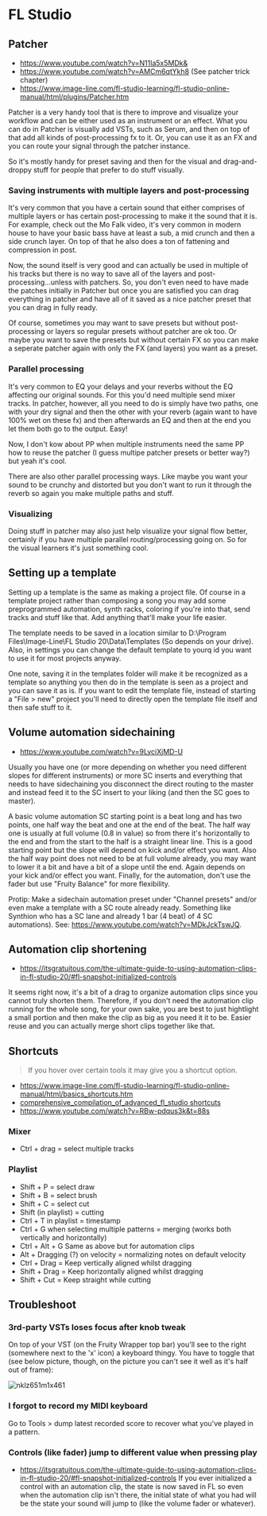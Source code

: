 # FL Studio
## Patcher
- https://www.youtube.com/watch?v=N11la5x5MDk&
- https://www.youtube.com/watch?v=AMCm6qtYkh8 (See patcher trick chapter)
- https://www.image-line.com/fl-studio-learning/fl-studio-online-manual/html/plugins/Patcher.htm

Patcher is a very handy tool that is there to improve and visualize your workflow and can be either used as an instrument or an effect. What you can do in Patcher is visually add VSTs, such as Serum, and then on top of that add all kinds of post-processing fx to it. Or, you can use it as an FX and you can route your signal through the patcher instance. 

So it's mostly handy for preset saving and then for the visual and drag-and-droppy stuff for people that prefer to do stuff visually.

### Saving instruments with multiple layers and post-processing
It's very common that you have a certain sound that either comprises of multiple layers or has certain post-processing to make it the sound that it is. For example, check out the Mo Falk video, it's very common in modern house to have your basic bass have at least a sub, a mid crunch and then a side crunch layer. On top of that he also does a ton of fattening and compression in post. 

Now, the sound itself is very good and can actually be used in multiple of his tracks but there is no way to save all of the layers and post-processing...unless with patchers. So, you don't even need to have made the patches initially in Patcher but once you are satisfied you can drag everything in patcher and have all of it saved as a nice patcher preset that you can drag in fully ready.

Of course, sometimes you may want to save presets but without post-processing or layers so regular presets without patcher are ok too. Or maybe you want to save the presets but without certain FX so you can make a seperate patcher again with only the FX (and layers) you want as a preset.

### Parallel processing
It's very common to EQ your delays and your reverbs without the EQ affecting our original sounds. For this you'd need multiple send mixer tracks. In patcher, however, all you need to do is simply have two paths, one with your dry signal and then the other with your reverb (again want to have 100% wet on these fx) and then afterwards an EQ and then at the end you let them both go to the output. Easy!

Now, I don't kow about PP when multiple instruments need the same PP how to reuse the patcher (I guess multipe patcher presets or better way?) but yeah it's cool.

There are also other parallel processing ways. Like maybe you want your sound to be crunchy and distorted but you don't want to run it through the reverb so again you make multiple paths and stuff.

### Visualizing
Doing stuff in patcher may also just help visualize your signal flow better, certainly if you have multiple parallel routing/processing going on. So for the visual learners it's just something cool.

## Setting up a template
Setting up a template is the same as making a project file. Of course in a template project rather than composing a song you may add some preprogrammed automation, synth racks, coloring if you're into that, send tracks and stuff like that. Add anything that'll make your life easier.

The template needs to be saved in a location similar to D:\Program Files\Image-Line\FL Studio 20\Data\Templates (So depends on your drive). Also, in settings you can change the default template to yourq id you want to use it for most projects anyway.

One note, saving it in the templates folder will make it be recognized as a template so anything you then do in the template is seen as a project and you can save it as is. If you want to edit the template file, instead of starting a "File > new" project you'll need to directly open the template file itself and then safe stuff to it.

## Volume automation sidechaining
- https://www.youtube.com/watch?v=9LyciXjMD-U

Usually you have one (or more depending on whether you need different slopes for different instruments) or more SC inserts and everything that needs to have sidechaining you disconnect the direct routing to the master and instead feed it to the SC insert to your liking (and then the SC goes to master).

A basic volume automation SC starting point is a beat long and has two points, one half way the beat and one at the end of the beat. The half way one is usually at full volume (0.8 in value) so from there it's horizontally to the end and from the start to the half is a straight linear line. This is a good starting point but the slope will depend on kick and/or effect you want. Also the half way point does not need to be at full volume already, you may want to lower it a bit and have a bit of a slope until the end. Again depends on your kick and/or effect you want. Finally, for the automation, don't use the fader but use "Fruity Balance" for more flexibility.

Protip: Make a sidechain automation preset under "Channel presets" and/or even make a template with a SC route already ready. Something like Synthion who has a SC lane and already 1 bar (4 beat) of 4 SC automations). See: https://www.youtube.com/watch?v=MDkJckTswJQ.

## Automation clip shortening
- https://itsgratuitous.com/the-ultimate-guide-to-using-automation-clips-in-fl-studio-20/#fl-snapshot-initialized-controls

It seems right now, it's a bit of a drag to organize automation clips since you cannot truly shorten them. Therefore, if you don't need the automation clip running for the whole song, for your own sake, you are best to just hightlight a small portion and then make the clip as big as you need it it to be. Easier reuse and you can actually merge short clips together like that.

## Shortcuts
> If you hover over certain tools it may give you a shortcut option.

- https://www.image-line.com/fl-studio-learning/fl-studio-online-manual/html/basics_shortcuts.htm
- [comprehensive_compilation_of_advanced_fl_studio shortcuts](https://old.reddit.com/r/FL_Studio/comments/ep7jlf/comprehensive_compilation_of_advanced_fl_studio/)
- https://www.youtube.com/watch?v=RBw-pdqus3k&t=88s

### Mixer
- Ctrl + drag = select multiple tracks

### Playlist
- Shift + P = select draw
- Shift + B = select brush
- Shift + C = select cut
- Shift (in playlist) = cutting
- Ctrl + T in playlist = timestamp
- Ctrl + G when selecting multiple patterns = merging (works both vertically and horizontally)
- Ctrl + Alt + G Same as above but for automation clips
- Alt + Dragging (?) on velocity = normalizing notes on default velocity
- Ctrl + Drag = Keep vertically aligned whilst dragging
- Shift + Drag = Keep horizontally aligned whilst dragging
- Shift + Cut = Keep straight while cutting

## Troubleshoot
### 3rd-party VSTs loses focus after knob tweak
On top of your VST (on the Fruity Wrapper top bar) you'll see to the right (somewhere next to the 'x' icon) a keyboard thingy. You have to toggle that (see below picture, though, on the picture you can't see it well as it's half out of frame):

![nklz651m1x461](https://user-images.githubusercontent.com/17428965/113638649-a648de00-9677-11eb-8427-04c95c4888af.png)

### I forgot to record my MIDI keyboard
Go to Tools > dump latest recorded score to recover what you've played in a pattern.

### Controls (like fader) jump to different value when pressing play
- https://itsgratuitous.com/the-ultimate-guide-to-using-automation-clips-in-fl-studio-20/#fl-snapshot-initialized-controls
If you ever initialized a control with an automation clip, the state is now saved in FL so even when the automation clip isn't there, the initial state of what you had will be the state your sound will jump to (like the volume fader or whatever).
